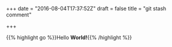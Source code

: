 +++
date = "2016-08-04T17:37:52Z"
draft = false
title = "git stash comment"

+++

{{% highlight go %}}Hello **World!**{{% /highlight %}}
